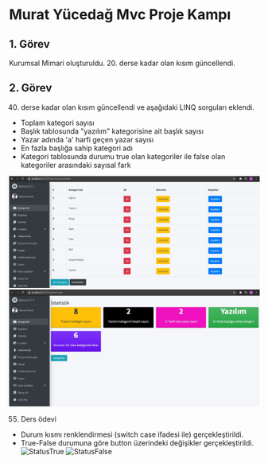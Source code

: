 # Murat Yücedağ Mvc Proje Kampı
## 1. Görev
Kurumsal Mimari oluşturuldu. 20. derse kadar olan kısım güncellendi.
## 2. Görev
40. derse kadar olan kısım güncellendi ve aşağıdaki LINQ sorguları eklendi.
* Toplam kategori sayısı
* Başlık tablosunda "yazılım" kategorisine ait başlık sayısı
* Yazar adında 'a' harfi geçen yazar sayısı
* En fazla başlığa sahip kategori adı
* Kategori tablosunda durumu true olan kategoriler ile false olan kategoriler arasındaki sayısal fark

![Category](Screens/Category.JPG)
![Statistic](Screens/Statistic.JPG)

55. Ders ödevi
* Durum kısmı renklendirmesi (switch case ifadesi ile) gerçekleştirildi.
* True-False durumuna göre button üzerindeki değişikler gerçekleştirildi.
![StatusTrue](https://i.hizliresim.com/2h18u3i.JPG)
![StatusFalse](https://i.hizliresim.com/c8rg1e3.JPG)
